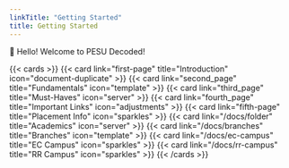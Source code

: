 ```yaml
---
linkTitle: "Getting Started"
title: Getting Started
---
```


👋 Hello! Welcome to PESU Decoded!

{{< cards >}}
  {{< card link="first-page" title="Introduction" icon="document-duplicate" >}}
  {{< card link="second_page" title="Fundamentals" icon="template" >}}
  {{< card link="third_page" title="Must-Haves" icon="server" >}}
  {{< card link="fourth_page" title="Important Links" icon="adjustments" >}}
  {{< card link="fifth-page" title="Placement Info" icon="sparkles" >}}
  {{< card link="/docs/folder" title="Academics" icon="server" >}}
  {{< card link="/docs/branches" title="Branches" icon="template" >}}
  {{< card link="/docs/ec-campus" title="EC Campus" icon="sparkles" >}}
  {{< card link="/docs/rr-campus" title="RR Campus" icon="sparkles" >}}
{{< /cards >}}